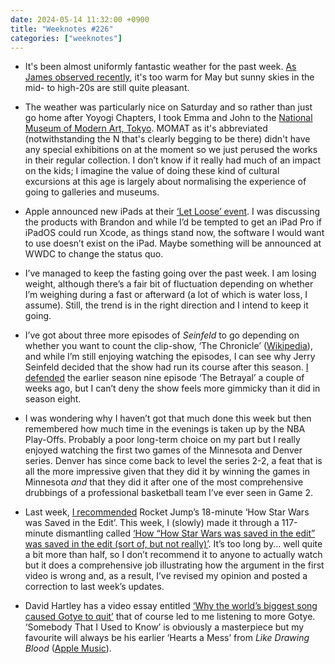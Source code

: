 ```yaml
---
date: 2024-05-14 11:32:00 +0900
title: "Weeknotes #226"
categories: ["weeknotes"]
---
```


- It's been almost uniformly fantastic weather for the past week. [As James observed recently](https://jamesvandyne.com/487f2957-ca75-438f-911c-c39bc961c055), it's too warm for May but sunny skies in the mid- to high-20s are still quite pleasant.

- The weather was particularly nice on Saturday and so rather than just go home after Yoyogi Chapters, I took Emma and John to the [National Museum of Modern Art, Tokyo](https://www.momat.go.jp/en). MOMAT as it's abbreviated (notwithstanding the N that's clearly begging to be there) didn't have any special exhibitions on at the moment so we just perused the works in their regular collection. I don’t know if it really had much of an impact on the kids; I imagine the value of doing these kind of cultural excursions at this age is largely about normalising the experience of going to galleries and museums.

- Apple announced new iPads at their [‘Let Loose’ event](https://www.apple.com/newsroom/2024/05/apple-unveils-stunning-new-ipad-pro-with-m4-chip-and-apple-pencil-pro/). I was discussing the products with Brandon and while I’d be tempted to get an iPad Pro if iPadOS could run Xcode, as things stand now, the software I would want to use doesn’t exist on the iPad. Maybe something will be announced at WWDC to change the status quo.

- I’ve managed to keep the fasting going over the past week. I am losing weight, although there’s a fair bit of fluctuation depending on whether I’m weighing during a fast or afterward (a lot of which is water loss, I assume). Still, the trend is in the right direction and I intend to keep it going.

- I’ve got about three more episodes of _Seinfeld_ to go depending on whether you want to count the clip-show, ‘The Chronicle’ ([Wikipedia](https://en.wikipedia.org/wiki/The_Chronicle_(Seinfeld))), and while I’m still enjoying watching the episodes, I can see why Jerry Seinfeld decided that the show had run its course after this season. [I defended](https://updates.inqk.net/post/1713245760.html) the earlier season nine episode ‘The Betrayal’ a couple of weeks ago, but I can’t deny the show feels more gimmicky than it did in season eight.

- I was wondering why I haven’t got that much done this week but then remembered how much time in the evenings is taken up by the NBA Play-Offs. Probably a poor long-term choice on my part but I really enjoyed watching the first two games of the Minnesota and Denver series. Denver has since come back to level the series 2-2, a feat that is all the more impressive given that they did it by winning the games in Minnesota _and_ that they did it after one of the most comprehensive drubbings of a professional basketball team I’ve ever seen in Game 2.

- Last week, [I recommended](https://updates.inqk.net/post/1715084400.html) Rocket Jump’s 18-minute ‘How Star Wars was Saved in the Edit’. This week, I (slowly) made it through a 117-minute dismantling called [‘How “How Star Wars was saved in the edit” was saved in the edit (sort of, but not really)’](https://www.youtube.com/watch?v=olqVGz6mOVE). It’s too long by... well quite a bit more than half, so I don’t recommend it to anyone to actually watch but it does a comprehensive job illustrating how the argument in the first video is wrong and, as a result, I’ve revised my opinion and posted a correction to last week’s updates.

- David Hartley has a video essay entitled [‘Why the world’s biggest song caused Gotye to quit’](https://www.youtube.com/watch?v=-MUiqZ68TcE) that of course led to me listening to more Gotye. ‘Somebody That I Used to Know’ is obviously a masterpiece but my favourite will always be his earlier ‘Hearts a Mess’ from _Like Drawing Blood_ ([Apple Music](https://music.apple.com/us/album/hearts-a-mess-new-version/1443103513?i=1443103686)).
